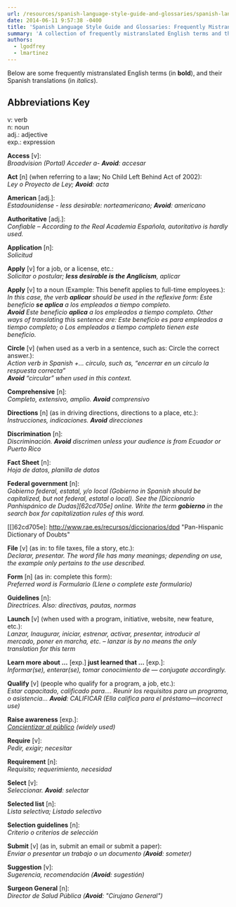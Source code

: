 ```yaml
---
url: /resources/spanish-language-style-guide-and-glossaries/spanish-language-style-guide-glossaries-frequently-mistranslated-english-terms/
date: 2014-06-11 9:57:38 -0400
title: 'Spanish Language Style Guide and Glossaries: Frequently Mistranslated English Terms'
summary: 'A collection of frequently mistranslated English terms and their equivalent in Spanish.'
authors:
  - lgodfrey
  - lmartinez
---
```


Below are some frequently mistranslated English terms (in **bold**), and their Spanish translations (in _italics_).

## Abbreviations Key

v: verb<br />
n: noun<br />
adj.: adjective<br />
exp.: expression

**Access** &#91;v&#93;:<br />
_Broadvision (Portal) Acceder a- **Avoid**: accesar_

**Act** &#91;n&#93; (when referring to a law; No Child Left Behind Act of 2002):<br />
_Ley o Proyecto de Ley; **Avoid**: acta_

**American** &#91;adj.&#93;:<br />
_Estadounidense - less desirable: norteamericano; **Avoid**: americano_

**Authoritative** &#91;adj.&#93;:<br />
_Confiable – According to the Real Academia Española, autoritativo is hardly used._

**Application** &#91;n&#93;:<br />
_Solicitud_

**Apply** &#91;v&#93; for a job, or a license, etc.:<br />
_Solicitar o postular; **less desirable is the Anglicism**, aplicar_

**Apply** &#91;v&#93; to a noun (Example: This benefit applies to full-time employees.):<br />
_In this case, the verb **aplicar** should be used in the reflexive form: Este beneficio **se aplica** a los empleados a tiempo completo. <br />**Avoid** Este beneficio **aplica** a los empleados a tiempo completo. Other ways of translating this sentence are: Este beneficio es para empleados a tiempo completo; o Los empleados a tiempo completo tienen este beneficio._

**Circle** &#91;v&#93; (when used as a verb in a sentence, such as: Circle the correct answer.):<br />
_Action verb in Spanish +… círculo, such as, “encerrar en un círculo la respuesta correcta” <br />**Avoid** “circular” when used in this context._

**Comprehensive** &#91;n&#93;:<br />
_Completo, extensivo, amplio. **Avoid** comprensivo_

**Directions** &#91;n&#93; (as in driving directions, directions to a place, etc.):<br />
_Instrucciones, indicaciones. **Avoid** direcciones_

**Discrimination** &#91;n&#93;:<br />
_Discriminación. **Avoid** discrimen unless your audience is from Ecuador or Puerto Rico_

**Fact Sheet** &#91;n&#93;:<br />
_Hoja de datos, planilla de datos_

**Federal government** &#91;n&#93;:<br />
_Gobierno federal, estatal, y/o local (Gobierno in Spanish should be capitalized, but not federal, estatal o local). See the [Diccionario Panhispánico de Dudas][62cd705e] online. Write the term **gobierno** in the search box for capitalization rules of this word._

  [&#91;]62cd705e]: http://www.rae.es/recursos/diccionarios/dpd "Pan-Hispanic Dictionary of Doubts"

**File** &#91;v&#93; (as in: to file taxes, file a story, etc.):<br />
_Declarar, presentar. The word file has many meanings; depending on use, the example only pertains to the use described._

**Form** &#91;n&#93; (as in: complete this form):<br />
_Preferred word is Formulario (Llene o complete este formulario)_

**Guidelines** &#91;n&#93;:<br />
_Directrices. Also: directivas, pautas, normas_

**Launch** &#91;v&#93; (when used with a program, initiative, website, new feature, etc.):<br />
_Lanzar, Inaugurar, iniciar, estrenar, activar, presentar, introducir al mercado, poner en marcha, etc. – lanzar is by no means the only translation for this term_

**Learn more about ...** &#91;exp.&#93; **just learned that ...** &#91;exp.&#93;:<br />
_Informar(se), enterar(se), tomar conocimiento de — conjugate accordingly._

**Qualify** &#91;v&#93; (people who qualify for a program, a job, etc.):<br />
_Estar capacitado, calificado para…. Reunir los requisitos para un programa, o asistencia… **Avoid**: CALIFICAR (Ella califica para el préstamo—incorrect use)_

**Raise awareness** &#91;exp.&#93;:<br />
_[Concientizar al público][534a96e9] (widely used)_

  [534a96e9]: https://www.google.com/search?num=100&hl=en&lr=&ie=UTF-8&q=concientizar+del+cancer "Google search results"

**Require** &#91;v&#93;:<br />
_Pedir, exigir; necesitar_

**Requirement** &#91;n&#93;:<br />
_Requisito; requerimiento, necesidad_

**Select** &#91;v&#93;:<br />
_Seleccionar. **Avoid**: selectar_

**Selected list** &#91;n&#93;:<br />
_Lista selectiva; Listado selectivo_

**Selection guidelines** &#91;n&#93;:<br />
_Criterio o criterios de selección_

**Submit** &#91;v&#93; (as in, submit an email or submit a paper):<br />
_Enviar o presentar un trabajo o un documento (**Avoid**: someter)_

**Suggestion** &#91;v&#93;:<br />
_Sugerencia, recomendación (**Avoid**: sugestión)_

**Surgeon General** &#91;n&#93;:<br />
_Director de Salud Pública (**Avoid**: "Cirujano General")_
